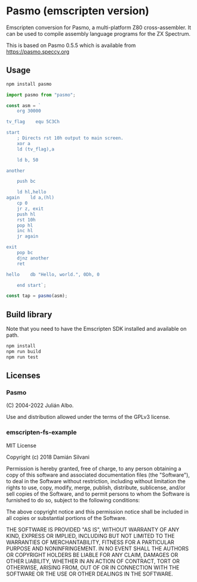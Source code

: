 # Pasmo (emscripten version)

Emscripten conversion for Pasmo, a multi-platform Z80 cross-assembler.
It can be used to compile assembly language programs for the ZX Spectrum.

This is based on Pasmo 0.5.5 which is available from https://pasmo.speccy.org

## Usage

```bash
npm install pasmo
```

```javascript
import pasmo from "pasmo";

const asm = `
    org 30000

tv_flag    equ 5C3Ch

start
    ; Directs rst 10h output to main screen.
    xor a
    ld (tv_flag),a

    ld b, 50

another

    push bc

    ld hl,hello
again    ld a,(hl)
    cp 0
    jr z, exit
    push hl
    rst 10h
    pop hl
    inc hl
    jr again

exit
    pop bc
    djnz another
    ret

hello    db "Hello, world.", 0Dh, 0

    end start`;

const tap = pasmo(asm);
```

## Build library

Note that you need to have the Emscripten SDK installed and available on path.

```bash
npm install
npm run build
npm run test
```

## Licenses

### Pasmo

(C) 2004-2022 Julián Albo.

Use and distribution allowed under the terms of the GPLv3 license.

### emscripten-fs-example

MIT License

Copyright (c) 2018 Damián Silvani

Permission is hereby granted, free of charge, to any person obtaining a copy
of this software and associated documentation files (the "Software"), to deal
in the Software without restriction, including without limitation the rights
to use, copy, modify, merge, publish, distribute, sublicense, and/or sell
copies of the Software, and to permit persons to whom the Software is
furnished to do so, subject to the following conditions:

The above copyright notice and this permission notice shall be included in all
copies or substantial portions of the Software.

THE SOFTWARE IS PROVIDED "AS IS", WITHOUT WARRANTY OF ANY KIND, EXPRESS OR
IMPLIED, INCLUDING BUT NOT LIMITED TO THE WARRANTIES OF MERCHANTABILITY,
FITNESS FOR A PARTICULAR PURPOSE AND NONINFRINGEMENT. IN NO EVENT SHALL THE
AUTHORS OR COPYRIGHT HOLDERS BE LIABLE FOR ANY CLAIM, DAMAGES OR OTHER
LIABILITY, WHETHER IN AN ACTION OF CONTRACT, TORT OR OTHERWISE, ARISING FROM,
OUT OF OR IN CONNECTION WITH THE SOFTWARE OR THE USE OR OTHER DEALINGS IN THE
SOFTWARE.
